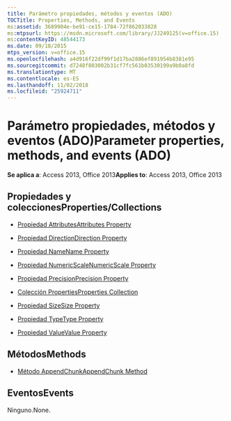 ```yaml
---
title: Parámetro propiedades, métodos y eventos (ADO)
TOCTitle: Properties, Methods, and Events
ms:assetid: 3689904e-be91-ce15-1784-72f862033828
ms:mtpsurl: https://msdn.microsoft.com/library/JJ249125(v=office.15)
ms:contentKeyID: 48544173
ms.date: 09/18/2015
mtps_version: v=office.15
ms.openlocfilehash: a4d916f22df99f1d17ba2886ef891954b8381e95
ms.sourcegitcommit: d7248f803002b31cf7fc561b03530199a9b0a8fd
ms.translationtype: MT
ms.contentlocale: es-ES
ms.lasthandoff: 11/02/2018
ms.locfileid: "25924711"
---
```

# <a name="parameter-properties-methods-and-events-ado"></a><span data-ttu-id="8770c-102">Parámetro propiedades, métodos y eventos (ADO)</span><span class="sxs-lookup"><span data-stu-id="8770c-102">Parameter properties, methods, and events (ADO)</span></span>


<span data-ttu-id="8770c-103">**Se aplica a**: Access 2013, Office 2013</span><span class="sxs-lookup"><span data-stu-id="8770c-103">**Applies to**: Access 2013, Office 2013</span></span>

## <a name="propertiescollections"></a><span data-ttu-id="8770c-104">Propiedades y colecciones</span><span class="sxs-lookup"><span data-stu-id="8770c-104">Properties/Collections</span></span>

- [<span data-ttu-id="8770c-105">Propiedad Attributes</span><span class="sxs-lookup"><span data-stu-id="8770c-105">Attributes Property</span></span>](attributes-property-ado.md)

- [<span data-ttu-id="8770c-106">Propiedad Direction</span><span class="sxs-lookup"><span data-stu-id="8770c-106">Direction Property</span></span>](direction-property-ado.md)

- [<span data-ttu-id="8770c-107">Propiedad Name</span><span class="sxs-lookup"><span data-stu-id="8770c-107">Name Property</span></span>](name-property-ado.md)

- [<span data-ttu-id="8770c-108">Propiedad NumericScale</span><span class="sxs-lookup"><span data-stu-id="8770c-108">NumericScale Property</span></span>](numericscale-property-ado.md)

- [<span data-ttu-id="8770c-109">Propiedad Precision</span><span class="sxs-lookup"><span data-stu-id="8770c-109">Precision Property</span></span>](precision-property-ado.md)

- [<span data-ttu-id="8770c-110">Colección Properties</span><span class="sxs-lookup"><span data-stu-id="8770c-110">Properties Collection</span></span>](properties-collection-ado.md)

- [<span data-ttu-id="8770c-111">Propiedad Size</span><span class="sxs-lookup"><span data-stu-id="8770c-111">Size Property</span></span>](size-property-ado.md)

- [<span data-ttu-id="8770c-112">Propiedad Type</span><span class="sxs-lookup"><span data-stu-id="8770c-112">Type Property</span></span>](type-property-ado.md)

- [<span data-ttu-id="8770c-113">Propiedad Value</span><span class="sxs-lookup"><span data-stu-id="8770c-113">Value Property</span></span>](value-property-ado.md)

## <a name="methods"></a><span data-ttu-id="8770c-114">Métodos</span><span class="sxs-lookup"><span data-stu-id="8770c-114">Methods</span></span>

- [<span data-ttu-id="8770c-115">Método AppendChunk</span><span class="sxs-lookup"><span data-stu-id="8770c-115">AppendChunk Method</span></span>](appendchunk-method-ado.md)

## <a name="events"></a><span data-ttu-id="8770c-116">Eventos</span><span class="sxs-lookup"><span data-stu-id="8770c-116">Events</span></span>

<span data-ttu-id="8770c-117">Ninguno.</span><span class="sxs-lookup"><span data-stu-id="8770c-117">None.</span></span>

